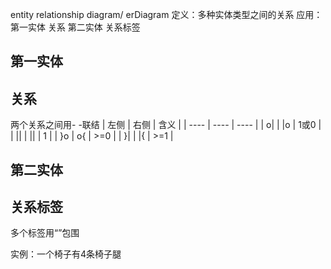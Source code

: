 entity relationship diagram/ erDiagram
定义：多种实体类型之间的关系
应用：第一实体 关系 第二实体 关系标签

## 第一实体
## 关系
两个关系之间用- -联结
| 左侧 | 右侧 | 含义 |
| ---- | ---- | ---- |
| o|    | |o     |  1或0    |
| ||    | ||     |  1    |
| }o    | o{     |  >=0    |
| }|    | |{     |  >=1    |

## 第二实体
## 关系标签
多个标签用“”包围

实例：一个椅子有4条椅子腿